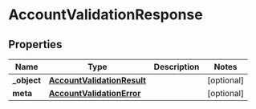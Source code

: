 
# AccountValidationResponse

## Properties
Name | Type | Description | Notes
------------ | ------------- | ------------- | -------------
**_object** | [**AccountValidationResult**](AccountValidationResult.md) |  |  [optional]
**meta** | [**AccountValidationError**](AccountValidationError.md) |  |  [optional]



